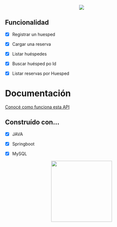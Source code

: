 <p align="center">
  <img src="https://user-images.githubusercontent.com/63796774/89109625-4bd8ed00-d419-11ea-93a8-1709358b6dc7.png">
</p>

## Funcionalidad
- [x] Registrar un huesped
- [x] Cargar una reserva
- [x] Listar huéspedes
- [x] Buscar huésped po Id
- [x] Listar reservas por Huesped


# Documentación

[Conocé como funciona esta API](https://documenter.getpostman.com/view/11716574/T1Dv8uXs)


## Construído con…
- [x] JAVA
- [x] Springboot
- [x] MySQL


<p align="center">
  <img width="200" height="200" src="https://user-images.githubusercontent.com/63796774/89109734-5a73d400-d41a-11ea-999a-3f439a1baf12.gif">
</p>
